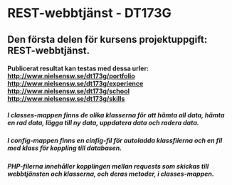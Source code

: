 # REST-webbtjänst - DT173G
## Den första delen för kursens projektuppgift: REST-webbtjänst.

#### Publicerat resultat kan testas med dessa urler: http://www.nielsensw.se/dt173g/portfolio  http://www.nielsensw.se/dt173g/experience http://www.nielsensw.se/dt173g/school http://www.nielsensw.se/dt173g/skills

##### I classes-mappen finns de olika klasserna för att hämta all data, hämta en rad data, lägga till ny data, uppdatera data och radera data.
##### I config-mappen finns en cinfig-fil för autoladda klassfilerna och en fil med klass för koppling till databasen.
##### PHP-filerna innehåller kopplingen mellan requests som skickas till webbtjänsten och klasserna, och deras metoder, i classes-mappen.